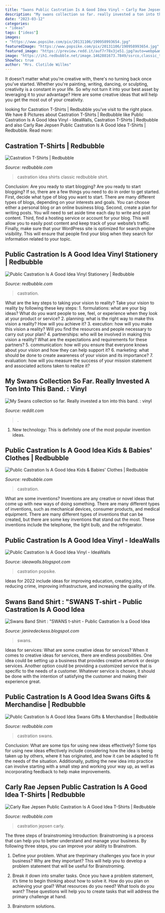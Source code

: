```yaml
---
title: "Swans Public Castration Is A Good Idea Vinyl ~ Carly Rae Jepsen Public Castration Is A Good Idea T-shirts"
description: "My swans collection so far. really invested a ton into this band. : vinyl"
date: "2023-03-12"
categories:
- "ideas"
tags: ["ideas"]
images:
- "https://www.popsike.com/pix/20131106/190958993654.jpg"
featuredImage: "https://www.popsike.com/pix/20131106/190958993654.jpg"
featured_image: "https://preview.redd.it/auf7r78x3je51.jpg?auto=webp&amp;s=c727b2facd7e3cd1eacdcc07d2aeb0b87ab107bc"
image: "https://ih1.redbubble.net/image.1462881673.7849/ssrco,classic_tee,mens,fafafa:ca443f4786,front_alt,square_product,600x600.jpg"
ShowToc: true
author: "Mrs. Clotilde Willms"
---
```



It doesn't matter what you're creative with, there's no turning back once you've started. Whether you're painting, writing, dancing, or sculpting, creativity is a constant in your life. So why not turn it into your best asset by leveraging it to your advantage? Here are some creative ideas that will help you get the most out of your creativity.

	

		
looking for Castration T-Shirts | Redbubble you've visit to the right place. We have 8 Pictures about Castration T-Shirts | Redbubble like Public Castration Is A Good Idea Vinyl - IdeaWalls, Castration T-Shirts | Redbubble and also Carly Rae Jepsen Public Castration Is A Good Idea T-Shirts | Redbubble. Read more:
		
    
## Castration T-Shirts | Redbubble

<img loading=lazy src="https://ih1.redbubble.net/image.1444601820.8193/ssrco,classic_tee,womens,101010:01c5ca27c6,front_alt,square_product,600x600.jpg" onerror="this.onerror=null;this.src='https://tse1.mm.bing.net/th?id=OIP.fzXWcZ1foYZSIsApen_bSQHaHZ&amp;pid=15.1';" alt="Castration T-Shirts | Redbubble">

_Source: redbubble.com_

>castration idea shirts classic redbubble shirt. 

	

Conclusion: Are you ready to start blogging?
Are you ready to start blogging? If so, there are a few things you need to do in order to get started. First, decide what type of blog you want to start. There are many different types of blogs, depending on your interests and goals. You can choose either a personal blog or an online business blog. Second, create a plan for writing posts. You will need to set aside time each day to write and post content. Third, find a hosting service or account for your blog. This will allow you to easily post content and keep track of your website’s traffic. Finally, make sure that your WordPress site is optimized for search engine visibility. This will ensure that people find your blog when they search for information related to your topic.

    
## Public Castration Is A Good Idea Vinyl Stationery | Redbubble

<img loading=lazy src="https://ih1.redbubble.net/image.1533533915.2822/sn,x600-pad,600x600,f8f8f8.jpg" onerror="this.onerror=null;this.src='https://tse1.mm.bing.net/th?id=OIP.CeGagXzoJ8EHOn6ynJCFGAHaHa&amp;pid=15.1';" alt="Public Castration Is A Good Idea Vinyl Stationery | Redbubble">

_Source: redbubble.com_

>castration. 

	

What are the key steps to taking your vision to reality?
Take your vision to reality by following these key steps: 1. formulations: what are your big ideas? What do you want people to see, feel, or experience when they look at your product or service? 2. planning: what is the right way to make this vision a reality? How will you achieve it? 3. execution: how will you make this vision a reality? Will you find the resources and people necessary to carry out your plan? 4. partnerships: who will be involved in making this vision a reality? What are the expectations and requirements for these partners? 5. communication: how will you ensure that everyone knows about your vision and how they can help support it? 6. marketing: what should be done to create awareness of your vision and its importance? 7. evaluation: how will you measure the success of your mission statement and associated actions taken to realize it?

    
## My Swans Collection So Far. Really Invested A Ton Into This Band. : Vinyl

<img loading=lazy src="https://preview.redd.it/auf7r78x3je51.jpg?auto=webp&amp;s=c727b2facd7e3cd1eacdcc07d2aeb0b87ab107bc" onerror="this.onerror=null;this.src='https://tse3.mm.bing.net/th?id=OIP.AqCAFmST4BpMUP2mC2slhQHaDm&amp;pid=15.1';" alt="My Swans collection so far. Really invested a ton into this band. : vinyl">

_Source: reddit.com_

>. 

	

1) New technology: This is definitely one of the most popular invention ideas.

    
## Public Castration Is A Good Idea Kids &amp; Babies&#039; Clothes | Redbubble

<img loading=lazy src="https://ih1.redbubble.net/image.1536210030.8956/ur,kids_mask_7x3_flatlay_front,product,600x600.jpg" onerror="this.onerror=null;this.src='https://tse2.mm.bing.net/th?id=OIP.dGQP5gsdQ6Azan6LjukWNgHaHa&amp;pid=15.1';" alt="Public Castration Is A Good Idea Kids &amp; Babies&#039; Clothes | Redbubble">

_Source: redbubble.com_

>castration. 

	

What are some inventions?
Inventions are any creative or novel ideas that come up with new ways of doing something. There are many different types of inventions, such as mechanical devices, consumer products, and medical equipment. 
There are many different types of inventions that can be created, but there are some key inventions that stand out the most. These inventions include the telephone, the light bulb, and the refrigerator.

    
## Public Castration Is A Good Idea Vinyl - IdeaWalls

<img loading=lazy src="https://www.popsike.com/pix/20131106/190958993654.jpg" onerror="this.onerror=null;this.src='https://tse3.mm.bing.net/th?id=OIP.1PJOQXaywxb3m86dcBvz-AAAAA&amp;pid=15.1';" alt="Public Castration Is A Good Idea Vinyl - IdeaWalls">

_Source: ideawalls.blogspot.com_

>castration popsike. 

	

Ideas for 2022 include ideas for improving education, creating jobs, reducing crime, improving infrastructure, and increasing the quality of life.

    
## Swans Band Shirt : &quot;SWANS T-shirt - Public Castration Is A Good Idea

<img loading=lazy src="https://i.ebayimg.com/images/g/ZOcAAOSwiqVgAVUi/s-l400.jpg" onerror="this.onerror=null;this.src='https://tse2.mm.bing.net/th?id=OIP.JXEe5MH_6FiwlD3En_72wQAAAA&amp;pid=15.1';" alt="Swans Band Shirt : &quot;SWANS t-shirt - Public Castration Is a Good Idea">

_Source: janiredeckess.blogspot.com_

>swans. 

	

Ideas for services: What are some creative ideas for services?
When it comes to creative ideas for services, there are endless possibilities. One idea could be setting up a business that provides creative artwork or design services. Another option could be providing a customized service that is specific to the needs of a customer. Whatever service is chosen, it should be done with the intention of satisfying the customer and making their experience great.

    
## Public Castration Is A Good Idea Swans Gifts &amp; Merchandise | Redbubble

<img loading=lazy src="https://ih1.redbubble.net/image.1533578170.3740/ur,pin_large_front,square,600x600.jpg" onerror="this.onerror=null;this.src='https://tse3.mm.bing.net/th?id=OIP.PSG6Z_8BUQwSAWtBwthtqgHaHa&amp;pid=15.1';" alt="Public Castration Is A Good Idea Swans Gifts &amp; Merchandise | Redbubble">

_Source: redbubble.com_

>castration swans. 

	

Conclusion: What are some tips for using new ideas effectively?
Some tips for using new ideas effectively include considering how the idea is being taken up by others, where it has originated, and how it can be adapted to fit the needs of the situation. Additionally, putting the new idea into practice can involve starting with a small step and working your way up, as well as incorporating feedback to help make improvements.

    
## Carly Rae Jepsen Public Castration Is A Good Idea T-Shirts | Redbubble

<img loading=lazy src="https://ih1.redbubble.net/image.1462881673.7849/ssrco,classic_tee,mens,fafafa:ca443f4786,front_alt,square_product,600x600.jpg" onerror="this.onerror=null;this.src='https://tse2.mm.bing.net/th?id=OIP.2BivpHhQ8TsopBh5a0wWSwHaHZ&amp;pid=15.1';" alt="Carly Rae Jepsen Public Castration Is A Good Idea T-Shirts | Redbubble">

_Source: redbubble.com_

>castration jepsen carly. 

	

The three steps of brainstroming
Introduction:
Brainstroming is a process that can help you to better understand and manage your business. By following three steps, you can improve your ability to Brainstrom.

1. Define your problem. What are theprimary challenges you face in your business? Why are they important? This will help you to develop a problem statement that will be useful for Brainstroming.

2. Break it down into smaller tasks. Once you have a problem statement, it’s time to begin thinking about how to solve it. How do you plan on achieving your goal? What resources do you need? What tools do you want? These questions will help you to create tasks that will address the primary challenge at hand.

3. Brainstorm solutions.

